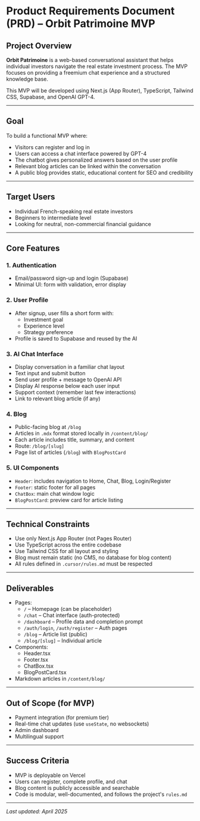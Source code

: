 # Product Requirements Document (PRD) – Orbit Patrimoine MVP

## Project Overview
**Orbit Patrimoine** is a web-based conversational assistant that helps individual investors navigate the real estate investment process. The MVP focuses on providing a freemium chat experience and a structured knowledge base.

This MVP will be developed using Next.js (App Router), TypeScript, Tailwind CSS, Supabase, and OpenAI GPT-4.

---

## Goal
To build a functional MVP where:
- Visitors can register and log in
- Users can access a chat interface powered by GPT-4
- The chatbot gives personalized answers based on the user profile
- Relevant blog articles can be linked within the conversation
- A public blog provides static, educational content for SEO and credibility

---

## Target Users
- Individual French-speaking real estate investors
- Beginners to intermediate level
- Looking for neutral, non-commercial financial guidance

---

## Core Features

### 1. Authentication
- Email/password sign-up and login (Supabase)
- Minimal UI: form with validation, error display

### 2. User Profile
- After signup, user fills a short form with:
  - Investment goal
  - Experience level
  - Strategy preference
- Profile is saved to Supabase and reused by the AI

### 3. AI Chat Interface
- Display conversation in a familiar chat layout
- Text input and submit button
- Send user profile + message to OpenAI API
- Display AI response below each user input
- Support context (remember last few interactions)
- Link to relevant blog article (if any)

### 4. Blog
- Public-facing blog at `/blog`
- Articles in `.mdx` format stored locally in `/content/blog/`
- Each article includes title, summary, and content
- Route: `/blog/[slug]`
- Page list of articles (`/blog`) with `BlogPostCard`

### 5. UI Components
- `Header`: includes navigation to Home, Chat, Blog, Login/Register
- `Footer`: static footer for all pages
- `ChatBox`: main chat window logic
- `BlogPostCard`: preview card for article listing

---

## Technical Constraints
- Use only Next.js App Router (not Pages Router)
- Use TypeScript across the entire codebase
- Use Tailwind CSS for all layout and styling
- Blog must remain static (no CMS, no database for blog content)
- All rules defined in `.cursor/rules.md` must be respected

---

## Deliverables
- Pages:
  - `/` – Homepage (can be placeholder)
  - `/chat` – Chat interface (auth-protected)
  - `/dashboard` – Profile data and completion prompt
  - `/auth/login`, `/auth/register` – Auth pages
  - `/blog` – Article list (public)
  - `/blog/[slug]` – Individual article
- Components:
  - Header.tsx
  - Footer.tsx
  - ChatBox.tsx
  - BlogPostCard.tsx
- Markdown articles in `/content/blog/`

---

## Out of Scope (for MVP)
- Payment integration (for premium tier)
- Real-time chat updates (use `useState`, no websockets)
- Admin dashboard
- Multilingual support

---

## Success Criteria
- MVP is deployable on Vercel
- Users can register, complete profile, and chat
- Blog content is publicly accessible and searchable
- Code is modular, well-documented, and follows the project's `rules.md`

---

_Last updated: April 2025_
